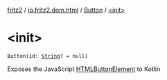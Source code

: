 [fritz2](../../index.md) / [io.fritz2.dom.html](../index.md) / [Button](index.md) / [&lt;init&gt;](./-init-.md)

# &lt;init&gt;

`Button(id: `[`String`](https://kotlinlang.org/api/latest/jvm/stdlib/kotlin/-string/index.html)`? = null)`

Exposes the JavaScript [HTMLButtonElement](https://developer.mozilla.org/en/docs/Web/API/HTMLButtonElement) to Kotlin


